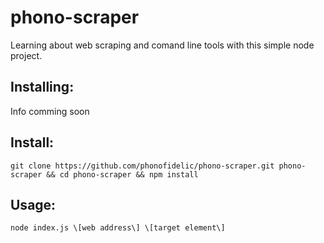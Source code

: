 # phono-scraper
Learning about web scraping and comand line tools with this simple node project.

## Installing:
Info comming soon

## Install:
`git clone https://github.com/phonofidelic/phono-scraper.git phono-scraper && cd phono-scraper && npm install`

## Usage:
`node index.js \[web address\] \[target element\]`
